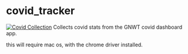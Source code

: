 # covid_tracker
[![Covid Collection](https://github.com/spydmobile/covid_tracker/actions/workflows/grabStats.yml/badge.svg)](https://github.com/spydmobile/covid_tracker/actions/workflows/grabStats.yml)
Collects covid stats from the GNWT covid dashboard app.

this will require mac os, with the chrome driver installed.

